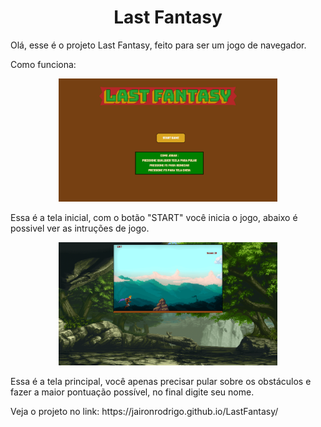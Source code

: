 <h1 align="center">Last Fantasy</h1>

<p>Olá, esse é o projeto Last Fantasy, feito para ser um jogo de navegador.</p>

<p>Como funciona: </p>

<p align="center">
  <img src="./images/Captura de Tela (5).png" width="350" title="hover text"></img>
</p>

<p>Essa é a tela inicial, com o botão "START" você inicia o jogo, abaixo é possivel ver as intruções de jogo.</p>

<p align="center">
  <img src="./images/Captura de Tela (4).png" width="350" title="hover text"></img>
</p>

<p>Essa é a tela principal, você apenas precisar pular sobre os obstáculos e fazer a maior pontuação possível, no final digite seu nome.</p>

<p> Veja o projeto no link: https://jaironrodrigo.github.io/LastFantasy/</p>
